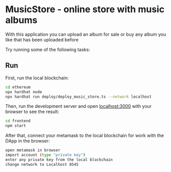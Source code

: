 # MusicStore - online store with music albums

With this application you can upload an album for sale or buy any album you like that has been uploaded before

Try running some of the following tasks:

## Run
First, run the local blockchain:
```bash
cd ethereum
npx hardhat node
npx hardhat run deploy/deploy_music_store.ts --network localhost
```

Then, run the development server and open [localhost:3000](http://localhost:3000) with your browser to see the result:

```bash
cd frontend
npm start
```

After that, connect your metamask to the local blockchain for work with the DApp in the browser:
```bash
open metamask in browser
import account (type "private key")
enter any private key from the local blockchain
change network to Localhost 8545
```
